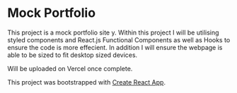 # Mock Portfolio 

This project is a mock portfolio site y. 
Within this project I will be utilising styled components and React.js Functional Components as well as Hooks to ensure the code is more effecient. In addition I will ensure the webpage is able to be sized to fit desktop sized devices. 


Will be uploaded on Vercel once complete.


This project was bootstrapped with [Create React App](https://github.com/facebook/create-react-app).

